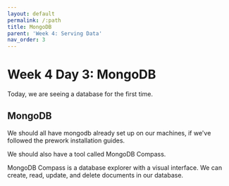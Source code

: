 ```yaml
---
layout: default
permalink: /:path
title: MongoDB
parent: 'Week 4: Serving Data'
nav_order: 3
---
```


# Week 4 Day 3: MongoDB

Today, we are seeing a database for the first time.

## MongoDB

We should all have mongodb already set up on our machines, if we've followed the prework installation guides.

We should also have a tool called MongoDB Compass.

MongoDB Compass is a database explorer with a visual interface.
We can create, read, update, and delete documents in our database.
